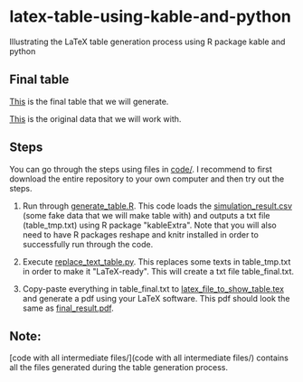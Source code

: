 # latex-table-using-kable-and-python
Illustrating the LaTeX table generation process using R package kable and python

## Final table

[This](final_result.pdf) is the final table that we will generate.

[This](code/simulation_result.csv) is the original data that we will work with.


## Steps

You can go through the steps using files in [code/](code/). I recommend to first download the entire repository to your own computer and then try out the steps.

1. Run through [generate_table.R](code/generate_table.R). This code loads the [simulation_result.csv](code/simulation_result.csv) (some fake data that we will make table with) and outputs a txt file (table_tmp.txt) using R package "kableExtra". Note that you will also need to have R packages reshape and knitr installed in order to successfully run through the code.

2. Execute [replace_text_table.py](code/replace_text_table.py). This replaces some texts in table_tmp.txt in order to make it "LaTeX-ready". This will create a txt file table_final.txt.

3. Copy-paste everything in table_final.txt to [latex_file_to_show_table.tex](code/latex_file_to_show_table.tex) and generate a pdf using your LaTeX software. This pdf should look the same as [final_result.pdf](final_result.pdf).


## Note:

[code with all intermediate files/](code with all intermediate files/) contains all the files generated during the table generation process.
